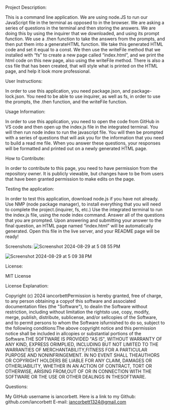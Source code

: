 Project Description:

This is a command line application. We are using node.JS to run our JavaScript file in the terminal as opposed to in the browser. We are asking a series of questions in the terminal and then storing the answers. We are doing this by using the inquirer that we downloaded, and using its prompt function. We use a .then function to take the answers from the prompts, and then put them into a generateHTML function. We take this generated HTML code and set it equal to a const. We then use the writeFile method that we installed with “fs” to create a new page called “index.html”, and we print the html code on this new page, also using the writeFile method. There is also a css file that has been created, that will style what is printed on the HTML page, and help it look more professional.

User Instructions:

In order to use this application, you need package.json, and package-lock.json. You need to be able to use inquirer, as well as fs, in order to use the prompts, the .then function, and the writeFile function.

Usage Information:

In order to use this application, you need to open the code from GitHub in VS code and then open up the index.js file in the integrated terminal. You will then run node index to run the javascript file. You will then be prompted with a series of questions that will ask you for the information that you need to build a read me file. When you answer these questions, your responses will be formatted and printed out on a newly generated HTML page.

How to Contribute:

In order to contribute to this page, you need to have permission from the repository owner. It is publicly viewable, but changes have to be from users that have been granted permission to make edits on the page.

Testing the application:

In order to test this application, download node.js if you have not already. Use NMP (node package manager), to install everything that you will need to complete the project.(inquirer, fs, etc.) Use the integrated terminal to run the index.js file, using the node index command. Answer all of the questions that you are prompted. Upon answering and submitting your answer to the final question, an HTML page named “index.html” will be automatically generated. Open this file in the live server, and your README page will be ready!

Screenshots: ![Screenshot 2024-08-29 at 5 08 55 PM](https://github.com/user-attachments/assets/79695ebc-c0c6-42b6-9cab-6daeb3b2703a)

![Screenshot 2024-08-29 at 5 09 38 PM](https://github.com/user-attachments/assets/bd509e43-b020-450d-b941-5992db4f8c93)



License:

MIT License

License Explanation:

Copyright (c) 2024 iancorbettPermission is hereby granted, free of charge, to any person obtaining a copyof this software and associated documentation files (the "Software"), to dealin the Software without restriction, including without limitation the rightsto use, copy, modify, merge, publish, distribute, sublicense, and/or sellcopies of the Software, and to permit persons to whom the Software isfurnished to do so, subject to the following conditions:The above copyright notice and this permission notice shall be included in allcopies or substantial portions of the Software.THE SOFTWARE IS PROVIDED "AS IS", WITHOUT WARRANTY OF ANY KIND, EXPRESS ORIMPLIED, INCLUDING BUT NOT LIMITED TO THE WARRANTIES OF MERCHANTABILITY,FITNESS FOR A PARTICULAR PURPOSE AND NONINFRINGEMENT. IN NO EVENT SHALL THEAUTHORS OR COPYRIGHT HOLDERS BE LIABLE FOR ANY CLAIM, DAMAGES OR OTHERLIABILITY, WHETHER IN AN ACTION OF CONTRACT, TORT OR OTHERWISE, ARISING FROM,OUT OF OR IN CONNECTION WITH THE SOFTWARE OR THE USE OR OTHER DEALINGS IN THESOFTWARE.

Questions:

My GitHub username is iancorbett. Here is a link to my Github: github.com/iancorbett
E-mail: iancorbett1324@gmail.com
